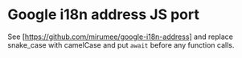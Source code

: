 # Google i18n address JS port
See [https://github.com/mirumee/google-i18n-address] and replace snake_case with camelCase and put `await` before any function calls.
